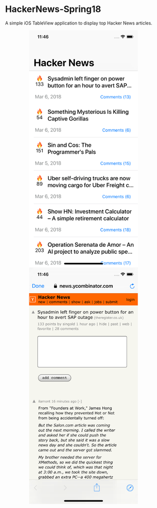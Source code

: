 # HackerNews-Spring18

A simple iOS TableView application to display top Hacker News articles.

<p align="center">
	<img src="screenshots/main.png" width=350px> <img src="screenshots/embedded.png" width=350px>
</p>